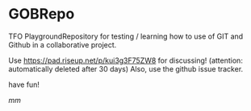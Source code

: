 # GOBRepo
TFO PlaygroundRepository
for testing / learning how to use of GIT and Github in a collaborative project.

Use https://pad.riseup.net/p/kui3g3F75ZW8 for discussing! (attention: automatically deleted after 30 days)
Also, use the github issue tracker.

have fun!

*mm*

 
